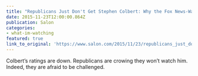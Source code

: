 ```yaml
---
title: "Republicans Just Don't Get Stephen Colbert: Why the Fox News-Watching, Climate Change-Denying Crowd Can't Understand Complex Satire"
date: 2015-11-23T12:00:00.864Z
publication: Salon
categories: 
- what-im-watching
featured: true
link_to_original: 'https://www.salon.com/2015/11/23/republicans_just_dont_get_colbert_why_the_fox_news_watching_climate_change_denying_crowd_cant_understand_complex_satire/'
---
```


Colbert’s ratings are down. Republicans are crowing they won’t watch him. Indeed, they are afraid to be challenged.